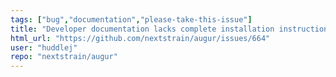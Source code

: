 ```yaml
---
tags: ["bug","documentation","please-take-this-issue"]
title: "Developer documentation lacks complete installation instructions"
html_url: "https://github.com/nextstrain/augur/issues/664"
user: "huddlej"
repo: "nextstrain/augur"
---
```


